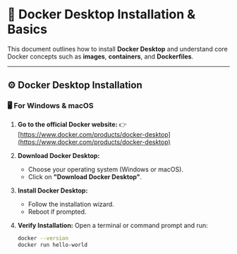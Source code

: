 # 🐳 Docker Desktop Installation & Basics

This document outlines how to install **Docker Desktop** and understand core Docker concepts such as **images**, **containers**, and **Dockerfiles**.

---

## ⚙️ Docker Desktop Installation

### 🖥️ For Windows & macOS

1. **Go to the official Docker website:**
   👉 [https://www.docker.com/products/docker-desktop](https://www.docker.com/products/docker-desktop)

2. **Download Docker Desktop:**
   - Choose your operating system (Windows or macOS).
   - Click on **"Download Docker Desktop"**.

3. **Install Docker Desktop:**
   - Follow the installation wizard.
   - Reboot if prompted.

4. **Verify Installation:**
   Open a terminal or command prompt and run:

   ```bash
   docker --version
   docker run hello-world
    
